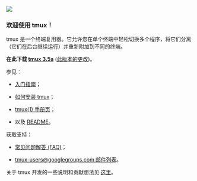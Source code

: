 ![](https://github.com/tmux/tmux/blob/master/logo/tmux-logo-medium.png?raw=true)

### 欢迎使用 tmux！

tmux 是一个终端复用器。它允许您在单个终端中轻松切换多个程序，将它们分离（它们在后台继续运行）并重新附加到不同的终端。

**在此下载 [tmux 3.5a](https://github.com/tmux/tmux/releases/download/3.5a/tmux-3.5a.tar.gz)**
([此版本的更改](https://raw.githubusercontent.com/tmux/tmux/3.5a/CHANGES))。

参见：

* [入门指南](Getting-Started)；

* [如何安装 tmux](Installing)；

* [tmux(1) 手册页](http://man.openbsd.org/OpenBSD-current/man1/tmux.1)；

* 以及 [README](https://github.com/tmux/tmux/blob/master/.github/README.md)。

获取支持：

* [常见问题解答 (FAQ)](FAQ)；

* [tmux-users@googlegroups.com 邮件列表](mailto:tmux-users@googlegroups.com)。

关于 tmux 开发的一些说明和贡献想法见 [这里](Contributing)。
